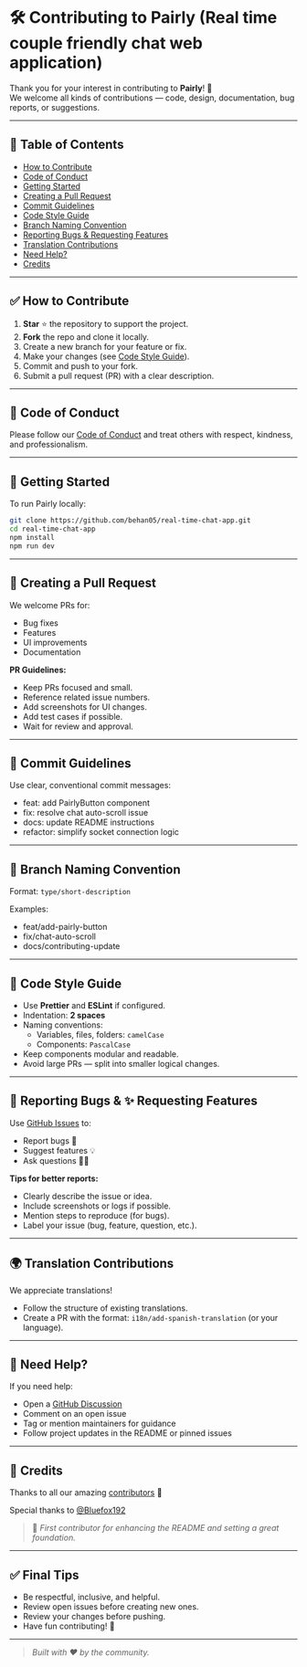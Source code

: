 # 🛠️ Contributing to Pairly (Real time couple friendly chat web application)

Thank you for your interest in contributing to **Pairly**! 🎉  
We welcome all kinds of contributions — code, design, documentation, bug reports, or suggestions.

---

## 📌 Table of Contents

- [How to Contribute](#how-to-contribute)
- [Code of Conduct](#code-of-conduct)
- [Getting Started](#getting-started)
- [Creating a Pull Request](#creating-a-pull-request)
- [Commit Guidelines](#commit-guidelines)
- [Code Style Guide](#code-style-guide)
- [Branch Naming Convention](#branch-naming-convention)
- [Reporting Bugs & Requesting Features](#reporting-bugs--requesting-features)
- [Translation Contributions](#translation-contributions)
- [Need Help?](#need-help)
- [Credits](#credits)

---

## ✅ How to Contribute

1. **Star** ⭐ the repository to support the project.
2. **Fork** the repo and clone it locally.
3. Create a new branch for your feature or fix.
4. Make your changes (see [Code Style Guide](#code-style-guide)).
5. Commit and push to your fork.
6. Submit a pull request (PR) with a clear description.

---

## 🤝 Code of Conduct

Please follow our [Code of Conduct](CODE_OF_CONDUCT.md) and treat others with respect, kindness, and professionalism.

---

## 🧰 Getting Started

To run Pairly locally:

```bash
git clone https://github.com/behan05/real-time-chat-app.git
cd real-time-chat-app
npm install
npm run dev
```

---

## 🚀 Creating a Pull Request

We welcome PRs for:

- Bug fixes
- Features
- UI improvements
- Documentation

**PR Guidelines:**

- Keep PRs focused and small.
- Reference related issue numbers.
- Add screenshots for UI changes.
- Add test cases if possible.
- Wait for review and approval.

---

## 💬 Commit Guidelines

Use clear, conventional commit messages:

- feat: add PairlyButton component
- fix: resolve chat auto-scroll issue
- docs: update README instructions
- refactor: simplify socket connection logic

---

## 🌿 Branch Naming Convention

Format: `type/short-description`

Examples:

- feat/add-pairly-button
- fix/chat-auto-scroll
- docs/contributing-update

---

## 🎨 Code Style Guide

- Use **Prettier** and **ESLint** if configured.
- Indentation: **2 spaces**
- Naming conventions:
  - Variables, files, folders: `camelCase`
  - Components: `PascalCase`
- Keep components modular and readable.
- Avoid large PRs — split into smaller logical changes.

---

## 🐛 Reporting Bugs & ✨ Requesting Features

Use [GitHub Issues](../../issues) to:

- Report bugs 🐞
- Suggest features 💡
- Ask questions 🙋‍♂️

**Tips for better reports:**

- Clearly describe the issue or idea.
- Include screenshots or logs if possible.
- Mention steps to reproduce (for bugs).
- Label your issue (bug, feature, question, etc.).

---

## 🌍 Translation Contributions

We appreciate translations!

- Follow the structure of existing translations.
- Create a PR with the format: `i18n/add-spanish-translation` (or your language).

---

## 🙋 Need Help?

If you need help:

- Open a [GitHub Discussion](../../discussions)
- Comment on an open issue
- Tag or mention maintainers for guidance
- Follow project updates in the README or pinned issues

---

## 🙌 Credits

Thanks to all our amazing [contributors](https://github.com/behan05/real-time-chat-app/graphs/contributors) 💖

Special thanks to [@Bluefox192](https://github.com/Bluefox192)  
> 👏 *First contributor for enhancing the README and setting a great foundation.*

---

## ✅ Final Tips

- Be respectful, inclusive, and helpful.
- Review open issues before creating new ones.
- Review your changes before pushing.
- Have fun contributing! 🎉

---

> *Built with ❤️ by the community.*
